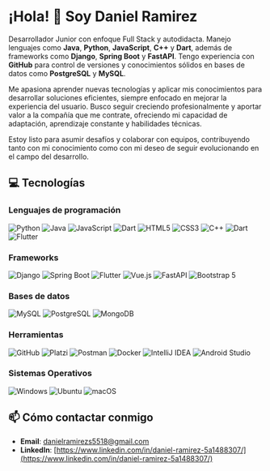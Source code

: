 # ¡Hola! 👋 Soy Daniel Ramirez


Desarrollador Junior con enfoque Full Stack y autodidacta. Manejo lenguajes como **Java**, **Python**, **JavaScript**, **C++** y **Dart**, además de frameworks como **Django**, **Spring Boot** y **FastAPI**. Tengo experiencia con **GitHub** para control de versiones y conocimientos sólidos en bases de datos como **PostgreSQL** y **MySQL**.

Me apasiona aprender nuevas tecnologías y aplicar mis conocimientos para desarrollar soluciones eficientes, siempre enfocado en mejorar la experiencia del usuario. Busco seguir creciendo profesionalmente y aportar valor a la compañía que me contrate, ofreciendo mi capacidad de adaptación, aprendizaje constante y habilidades técnicas.

Estoy listo para asumir desafíos y colaborar con equipos, contribuyendo tanto con mi conocimiento como con mi deseo de seguir evolucionando en el campo del desarrollo.


## 💻 Tecnologías

### Lenguajes de programación
![Python](https://img.shields.io/badge/Python-3776AB?style=flat&logo=python&logoColor=ffffff) 
![Java](https://img.shields.io/badge/Java-007396?style=flat&logo=java&logoColor=ffffff)
![JavaScript](https://img.shields.io/badge/JavaScript-F7DF1E?style=flat&logo=javascript&logoColor=000000)
![Dart](https://img.shields.io/badge/Dart-00BFFF?style=flat&logo=dart&logoColor=ffffff)
![HTML5](https://img.shields.io/badge/HTML5-E34F26?style=flat&logo=html5&logoColor=ffffff)
![CSS3](https://img.shields.io/badge/CSS3-1572B6?style=flat&logo=css3&logoColor=ffffff)
![C++](https://img.shields.io/badge/C++-00599C?style=flat&logo=cplusplus&logoColor=ffffff)
![Dart](https://img.shields.io/badge/Dart-00BFFF?style=flat&logo=dart&logoColor=ffffff)
![Flutter](https://img.shields.io/badge/Flutter-02569B?style=flat&logo=flutter&logoColor=white)

### Frameworks
![Django](https://img.shields.io/badge/Django-092E20?style=flat&logo=django&logoColor=white) 
![Spring Boot](https://img.shields.io/badge/Spring%20Boot-6DB33F?style=flat&logo=spring&logoColor=white)
![Flutter](https://img.shields.io/badge/Flutter-02569B?style=flat&logo=flutter&logoColor=white) 
![Vue.js](https://img.shields.io/badge/Vue.js-35495E?style=flat&logo=vue.js&logoColor=4FC08D)
![FastAPI](https://img.shields.io/badge/FastAPI-005571?style=flat&logo=fastapi&logoColor=white)
![Bootstrap 5](https://img.shields.io/badge/Bootstrap-563D7C?style=flat&logo=bootstrap&logoColor=white)


### Bases de datos
![MySQL](https://img.shields.io/badge/MySQL-4479A1?style=flat&logo=mysql&logoColor=white)
![PostgreSQL](https://img.shields.io/badge/PostgreSQL-4169E1?style=flat&logo=postgresql&logoColor=white)
![MongoDB](https://img.shields.io/badge/MongoDB-47A248?style=flat&logo=mongodb&logoColor=white)

### Herramientas
![GitHub](https://img.shields.io/badge/GitHub-181717?style=flat&logo=github&logoColor=white) 
![Platzi](https://img.shields.io/badge/Platzi-4A154B?style=flat&logo=platzi&logoColor=white)
![Postman](https://img.shields.io/badge/Postman-FF6C37?style=flat&logo=postman&logoColor=white)
![Docker](https://img.shields.io/badge/Docker-2496ED?style=flat&logo=docker&logoColor=white)
![IntelliJ IDEA](https://img.shields.io/badge/IntelliJ%20IDEA-000000?style=flat&logo=intellijidea&logoColor=white)
![Android Studio](https://img.shields.io/badge/Android%20Studio-3DDC84?style=flat&logo=androidstudio&logoColor=white)

### Sistemas Operativos
![Windows](https://img.shields.io/badge/Windows-0078D6?style=flat&logo=windows&logoColor=ffffff)
![Ubuntu](https://img.shields.io/badge/Ubuntu-E95420?style=flat&logo=ubuntu&logoColor=ffffff)
![macOS](https://img.shields.io/badge/macOS-000000?style=flat&logo=apple&logoColor=ffffff)


## 📫 Cómo contactar conmigo

- **Email**: [danielramirezs5518@gmail.com](danielramirezs5518@gmail.com)
- **LinkedIn**: [https://www.linkedin.com/in/daniel-ramirez-5a1488307/](https://www.linkedin.com/in/daniel-ramirez-5a1488307/)

